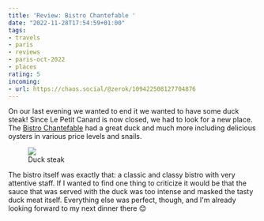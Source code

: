 ```yaml
---
title: 'Review: Bistro Chantefable '
date: "2022-11-28T17:54:59+01:00"
tags:
- travels
- paris
- reviews
- paris-oct-2022
- places
rating: 5
incoming:
- url: https://chaos.social/@zerok/109422508127704876  
---
```


On our last evening we wanted to end it we wanted to have some duck steak! Since Le Petit Canard is now closed, we had to look for a new place. The [Bistro Chantefable](http://chantefable.fr/en/home/) had a great duck and much more including delicious oysters in various price levels and snails.

<figure><img src="https://zerokspot.com/api/photos/2022/11/28/IMG_7512.jpeg?profile=1024"><figcaption>Duck steak</figcaption></figure>

The bistro itself was exactly that: a classic and classy bistro with very attentive staff. If I wanted to find one thing to criticize it would be that the sauce that was served with the duck was too intense and masked the tasty duck meat itself. Everything else was perfect, though, and I'm already looking forward to my next dinner there 😊
